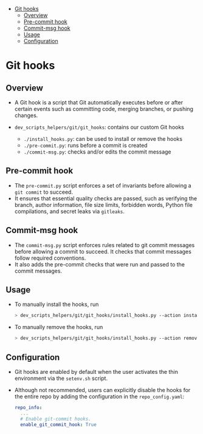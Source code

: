 <!-- toc -->

- [Git hooks](#git-hooks)
  * [Overview](#overview)
  * [Pre-commit hook](#pre-commit-hook)
  * [Commit-msg hook](#commit-msg-hook)
  * [Usage](#usage)
  * [Configuration](#configuration)

<!-- tocstop -->

# Git hooks

## Overview

- A Git hook is a script that Git automatically executes before or after certain
  events such as committing code, merging branches, or pushing changes.

- `dev_scripts_helpers/git/git_hooks`: contains our custom Git hooks
  - `./install_hooks.py`: can be used to install or remove the hooks
  - `./pre-commit.py`: runs before a commit is created
  - `./commit-msg.py`: checks and/or edits the commit message

## Pre-commit hook

- The `pre-commit.py` script enforces a set of invariants before allowing a
  `git commit` to succeed.
- It ensures that essential quality checks are passed, such as verifying the
  branch, author information, file size limits, forbidden words, Python file
  compilations, and secret leaks via `gitleaks`.

## Commit-msg hook

- The `commit-msg.py` script enforces rules related to git commit messages
  before allowing a commit to succeed. It checks that commit messages follow
  required conventions.
- It also adds the pre-commit checks that were run and passed to the commit
  messages.

## Usage

- To manually install the hooks, run
  ```bash
  > dev_scripts_helpers/git/git_hooks/install_hooks.py --action install
  ```
- To manually remove the hooks, run
  ```bash
  > dev_scripts_helpers/git/git_hooks/install_hooks.py --action remove
  ```

## Configuration

- Git hooks are enabled by default when the user activates the thin environment
  via the `setenv.sh` script.

- Although not recommended, users can explicitly disable the hooks for the
  entire repo by adding the configuration in the `repo_config.yaml`:
  ```yaml
  repo_info:
    ...
    # Enable git-commit hooks.
    enable_git_commit_hook: True
  ```
